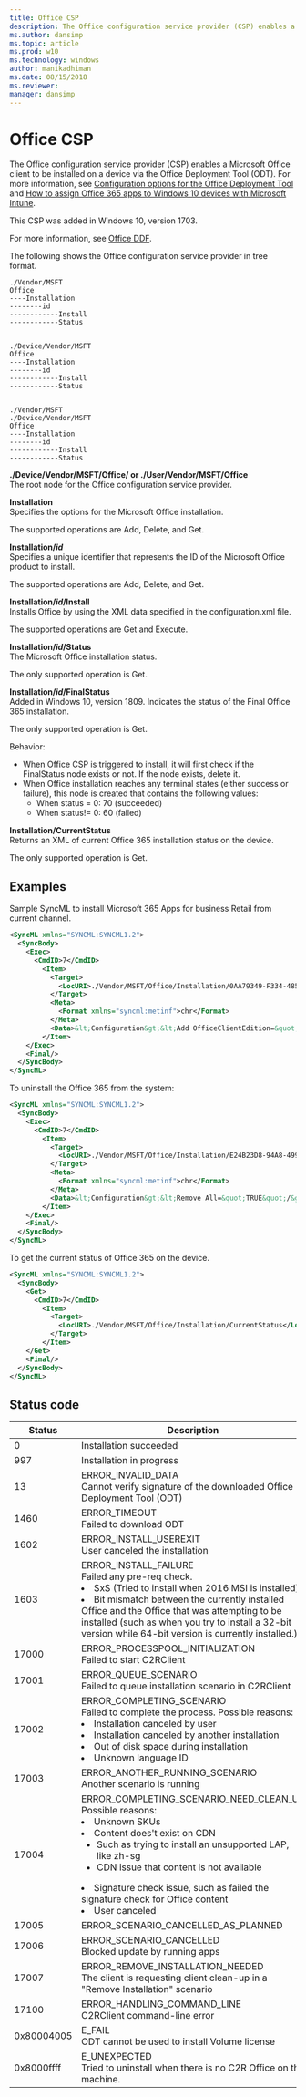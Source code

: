 ```yaml
---
title: Office CSP
description: The Office configuration service provider (CSP) enables a Microsoft Office client to be installed on a device. This CSP was added in Windows 10, version 1703.
ms.author: dansimp
ms.topic: article
ms.prod: w10
ms.technology: windows
author: manikadhiman
ms.date: 08/15/2018
ms.reviewer: 
manager: dansimp
---
```


# Office CSP


The Office configuration service provider (CSP) enables a Microsoft Office client to be installed on a device via the Office Deployment Tool (ODT). For more information, see [Configuration options for the Office Deployment Tool](/deployoffice/office-deployment-tool-configuration-options) and [How to assign Office 365 apps to Windows 10 devices with Microsoft Intune](/intune/apps-add-office365). 

This CSP was added in Windows 10, version 1703.

For more information, see [Office DDF](office-ddf.md).

The following shows the Office configuration service provider in tree format.

```console
./Vendor/MSFT
Office
----Installation
--------id
------------Install
------------Status


./Device/Vendor/MSFT
Office
----Installation
--------id
------------Install
------------Status


./Vendor/MSFT
./Device/Vendor/MSFT
Office
----Installation
--------id
------------Install
------------Status
```

<a href="" id="office"></a>**./Device/Vendor/MSFT/Office/ or ./User/Vendor/MSFT/Office**  
The root node for the Office configuration service provider.</p>

<a href="" id="installation"></a>**Installation**  
Specifies the options for the Microsoft Office installation.

The supported operations are Add, Delete, and Get.

<a href="" id="id"></a>**Installation/_id_**  
Specifies a unique identifier that represents the ID of the Microsoft Office product to install. 

The supported operations are Add, Delete, and Get.

<a href="" id="install"></a>**Installation/_id_/Install**  
Installs Office by using the XML data specified in the configuration.xml file. 

The supported operations are Get and Execute.

<a href="" id="status"></a>**Installation/_id_/Status**  
The Microsoft Office installation status. 

The only supported operation is Get.

<a href="" id="finalstatus"></a>**Installation/_id_/FinalStatus**  
Added in Windows 10, version 1809. Indicates the status of the Final Office 365 installation.

The only supported operation is Get.

Behavior:  
-  When Office CSP is triggered to install, it will first check if the FinalStatus node exists or not. If the node exists, delete it.
-  When Office installation reaches any terminal states (either success or failure), this node is created that contains the following values:  
    - When status = 0: 70 (succeeded)
    - When status!= 0: 60 (failed)

<a href="" id="currentstatus"></a>**Installation/CurrentStatus**  
Returns an XML of current Office 365 installation status on the device.

The only supported operation is Get.

## Examples

Sample SyncML to install Microsoft 365 Apps for business Retail from current channel.

```xml
<SyncML xmlns="SYNCML:SYNCML1.2">
  <SyncBody>
    <Exec>
      <CmdID>7</CmdID>
        <Item>
          <Target>
            <LocURI>./Vendor/MSFT/Office/Installation/0AA79349-F334-4859-96E8-B4AB43E9FEA0/install</LocURI>
          </Target>
          <Meta>
            <Format xmlns="syncml:metinf">chr</Format>
          </Meta> 
          <Data>&lt;Configuration&gt;&lt;Add OfficeClientEdition=&quot;32&quot; Channel=&quot;Current&quot;&gt;&lt;Product ID=&quot;O365BusinessRetail&quot;&gt;&lt;Language ID=&quot;en-us&quot; /&gt;&lt;/Product&gt;&lt;/Add&gt;&lt;Display Level=&quot;None&quot; AcceptEULA=&quot;TRUE&quot; /&gt;&lt;/Configuration&gt;</Data>
        </Item>
    </Exec>
    <Final/>
  </SyncBody>
</SyncML>
```

To uninstall the Office 365 from the system:

```xml
<SyncML xmlns="SYNCML:SYNCML1.2">
  <SyncBody>
    <Exec>
      <CmdID>7</CmdID>
        <Item>
          <Target>
            <LocURI>./Vendor/MSFT/Office/Installation/E24B23D8-94A8-4997-9E6E-8FF25025845B/install</LocURI>
          </Target>
          <Meta>
            <Format xmlns="syncml:metinf">chr</Format>
          </Meta> 
          <Data>&lt;Configuration&gt;&lt;Remove All=&quot;TRUE&quot;/&gt;&lt;Display Level=&quot;None&quot; AcceptEULA=&quot;TRUE&quot; /&gt;&lt;/Configuration&gt;</Data>
        </Item>
    </Exec>
    <Final/>
  </SyncBody>
</SyncML>
```

To get the current status of Office 365 on the device.

```xml
<SyncML xmlns="SYNCML:SYNCML1.2">
  <SyncBody>
    <Get>
      <CmdID>7</CmdID>
        <Item>
          <Target>
            <LocURI>./Vendor/MSFT/Office/Installation/CurrentStatus</LocURI>
          </Target>
        </Item>
    </Get>
    <Final/>
  </SyncBody>
</SyncML>
```

## Status code

|Status|Description|Comment|
|--- |--- |--- |
|0|Installation succeeded|OK|
|997|Installation in progress||
|13|ERROR_INVALID_DATA <br>Cannot verify signature of the downloaded Office Deployment Tool (ODT)|Failure|
|1460|ERROR_TIMEOUT <br>Failed to download ODT|Failure|
|1602|ERROR_INSTALL_USEREXIT <br>User canceled the installation|Failure|
|1603|ERROR_INSTALL_FAILURE<br>Failed any pre-req check.<li>SxS (Tried to install when 2016 MSI is installed)<li>Bit mismatch between the currently installed Office and the Office that was attempting to be installed (such as when you try to install a 32-bit version while 64-bit version is currently installed.)|Failure|
|17000|ERROR_PROCESSPOOL_INITIALIZATION <br/>Failed to start C2RClient|Failure|
|17001|ERROR_QUEUE_SCENARIO <br/>Failed to queue installation scenario in C2RClient|Failure|
|17002|ERROR_COMPLETING_SCENARIO <br>Failed to complete the process. Possible reasons:<li>Installation canceled by user<li>Installation canceled by another installation<li>Out of disk space during installation <li>Unknown language ID|Failure|
|17003|ERROR_ANOTHER_RUNNING_SCENARIO <br>Another scenario is running|Failure|
|17004|ERROR_COMPLETING_SCENARIO_NEED_CLEAN_UP<br>Possible reasons:<li>Unknown SKUs<li>Content does't exist on CDN<ul><li>Such as trying to install an unsupported LAP, like zh-sg<li>CDN issue that content is not available</li></ul><li>Signature check issue, such as failed the signature check for Office content<li>User canceled|Failure|
|17005|ERROR_SCENARIO_CANCELLED_AS_PLANNED|Failure|
|17006|ERROR_SCENARIO_CANCELLED<br>Blocked update by running apps|Failure|
|17007|ERROR_REMOVE_INSTALLATION_NEEDED<br>The client is requesting client clean-up in a "Remove Installation" scenario|Failure|
|17100|ERROR_HANDLING_COMMAND_LINE<br>C2RClient command-line error|Failure|
|0x80004005|E_FAIL <br>ODT cannot be used to install Volume license|Failure|
|0x8000ffff|E_UNEXPECTED<br>Tried to uninstall when there is no C2R Office on the machine.|Failure|
